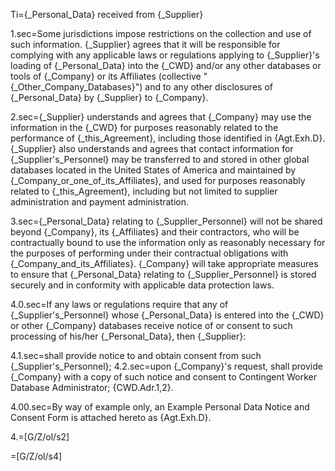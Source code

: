 Ti={_Personal_Data} received from {_Supplier}

1.sec=Some jurisdictions impose restrictions on the collection and use of such information. {_Supplier} agrees that it will be responsible for complying with any applicable laws or regulations applying to {_Supplier}'s loading of {_Personal_Data} into the {_CWD} and/or any other databases or tools of {_Company} or its Affiliates (collective "{_Other_Company_Databases}") and to any other disclosures of {_Personal_Data} by {_Supplier} to {_Company}.

2.sec={_Supplier} understands and agrees that {_Company} may use the information in the {_CWD} for purposes reasonably related to the performance of {_this_Agreement}, including those identified in {Agt.Exh.D}. {_Supplier} also understands and agrees that contact information for {_Supplier's_Personnel} may be transferred to and stored in other global databases located in the United States of America and maintained by {_Company_or_one_of_its_Affiliates}, and used for purposes reasonably related to {_this_Agreement}, including but not limited to supplier administration and payment administration.

3.sec={_Personal_Data} relating to {_Supplier_Personnel} will not be shared beyond {_Company}, its {_Affiliates} and their contractors, who will be contractually bound to use the information only as reasonably necessary for the purposes of performing under their contractual obligations with {_Company_and_its_Affiliates}. {_Company} will take appropriate measures to ensure that {_Personal_Data} relating to {_Supplier_Personnel} is stored securely and in conformity with applicable data protection laws.

4.0.sec=If any laws or regulations require that any of {_Supplier's_Personnel} whose {_Personal_Data} is entered into the {_CWD} or other {_Company} databases receive notice of or consent to such processing of his/her {_Personal_Data}, then {_Supplier}:

4.1.sec=shall provide notice to and obtain consent from such {_Supplier's_Personnel};
4.2.sec=upon {_Company}'s request, shall provide {_Company} with a copy of such notice and consent to Contingent Worker Database Administrator; {CWD.Adr.1,2}.

4.00.sec=By way of example only, an Example Personal Data Notice and Consent Form is attached hereto as {Agt.Exh.D}.

4.=[G/Z/ol/s2]

=[G/Z/ol/s4]
